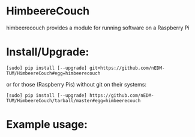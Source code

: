 HimbeereCouch
=============

himbeerecouch provides a module for running software on a Raspberry Pi

# Install/Upgrade:

```
[sudo] pip install [--upgrade] git+https://github.com/nEDM-TUM/HimbeereCouch#egg=himbeerecouch
```

or for those (Raspberry Pis) without git on their systems:

```
[sudo] pip install [--upgrade] https://github.com/nEDM-TUM/HimbeereCouch/tarball/master#egg=himbeerecouch
```

# Example usage:


